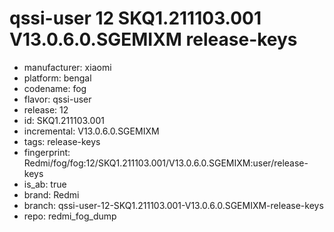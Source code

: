 # qssi-user 12 SKQ1.211103.001 V13.0.6.0.SGEMIXM release-keys
- manufacturer: xiaomi
- platform: bengal
- codename: fog
- flavor: qssi-user
- release: 12
- id: SKQ1.211103.001
- incremental: V13.0.6.0.SGEMIXM
- tags: release-keys
- fingerprint: Redmi/fog/fog:12/SKQ1.211103.001/V13.0.6.0.SGEMIXM:user/release-keys
- is_ab: true
- brand: Redmi
- branch: qssi-user-12-SKQ1.211103.001-V13.0.6.0.SGEMIXM-release-keys
- repo: redmi_fog_dump

